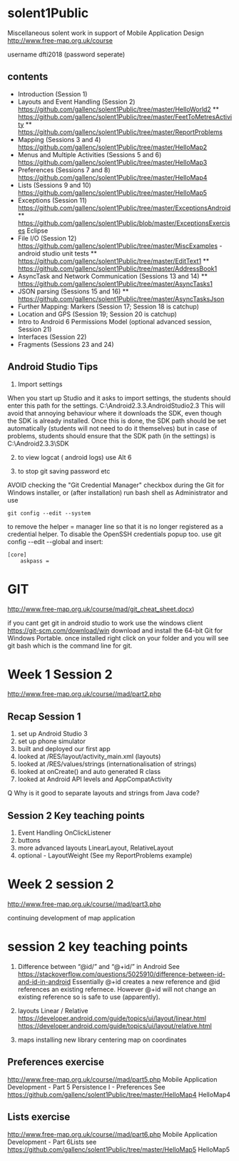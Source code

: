 




# solent1Public
Miscellaneous solent work in support of Mobile Application Design
http://www.free-map.org.uk/course

username dfti2018 (password seperate)

## contents
* Introduction (Session 1) 
* Layouts and Event Handling (Session 2) https://github.com/gallenc/solent1Public/tree/master/HelloWorld2
** https://github.com/gallenc/solent1Public/tree/master/FeetToMetresActivity
** https://github.com/gallenc/solent1Public/tree/master/ReportProblems
* Mapping (Sessions 3 and 4) https://github.com/gallenc/solent1Public/tree/master/HelloMap2
* Menus and Multiple Activities (Sessions 5 and 6) https://github.com/gallenc/solent1Public/tree/master/HelloMap3
* Preferences (Sessions 7 and 8) https://github.com/gallenc/solent1Public/tree/master/HelloMap4
* Lists (Sessions 9 and 10) https://github.com/gallenc/solent1Public/tree/master/HelloMap5
* Exceptions (Session 11) https://github.com/gallenc/solent1Public/tree/master/ExceptionsAndroid
** https://github.com/gallenc/solent1Public/blob/master/ExceptionsExercises Eclipse
* File I/O (Session 12) https://github.com/gallenc/solent1Public/tree/master/MiscExamples - android studio unit tests
** https://github.com/gallenc/solent1Public/tree/master/EditText1
** https://github.com/gallenc/solent1Public/tree/master/AddressBook1
* AsyncTask and Network Communication (Sessions 13 and 14)
** https://github.com/gallenc/solent1Public/tree/master/AsyncTasks1
* JSON parsing (Sessions 15 and 16) 
** https://github.com/gallenc/solent1Public/tree/master/AsyncTasksJson
* Further Mapping: Markers (Session 17; Session 18 is catchup)
* Location and GPS (Session 19; Session 20 is catchup)
* Intro to Android 6 Permissions Model (optional advanced session, Session 21)
* Interfaces (Session 22)
* Fragments (Sessions 23 and 24)

## Android Studio Tips
1. Import settings

When you start up Studio and it asks to import settings, the students should enter this path for the settings.
C:\Android2.3.3\.AndroidStudio2.3
This will avoid that annoying behaviour where it downloads the SDK, even though the SDK is already installed.
Once this is done, the SDK path should be set automatically (students will not need to do it themselves) but in case of problems, students should ensure that the SDK path (in the settings) is C:\Android2.3.3\SDK

2. to view logcat ( android logs) use Alt 6

3. to stop git saving password etc

AVOID checking the "Git Credential Manager" checkbox during the Git for Windows installer, or (after installation) run bash shell as Administrator and use 
```
git config --edit --system 

```
to remove the helper = manager line so that it is no longer registered as a credential helper.
To disable the OpenSSH credentials popup too. use git config --edit --global and insert:
```
[core]
    askpass =
```

# GIT
http://www.free-map.org.uk/course/mad/git_cheat_sheet.docx)

if you cant get git in android studio to work use the windows client
https://git-scm.com/download/win
download and install the 64-bit Git for Windows Portable. 
once installed right click on your folder and you will see git bash which is the command line for git.


# Week 1 Session 2 
http://www.free-map.org.uk/course//mad/part2.php

## Recap Session 1

1. set up Android Studio 3
2. set up phone simulator
3. built and deployed our first app
4. looked at /RES/layout/activity_main.xml (layouts)
5. looked at /RES/values/strings (internationalisation of strings)
6. looked at onCreate() and auto generated R class
7. looked at Android API levels and AppCompatActivity

Q Why is it good to separate layouts and strings from Java code?

## Session 2 Key teaching points

1. Event Handling OnClickListener
2. buttons
3. more advanced layouts LinearLayout, RelativeLayout
4. optional - LayoutWeight (See my ReportProblems example)

# Week 2 session 2 
http://www.free-map.org.uk/course//mad/part3.php

continuing development of map application

# session 2 key teaching points

1. Difference between “@id/” and “@+id/” in Android
See https://stackoverflow.com/questions/5025910/difference-between-id-and-id-in-android
Essentially @+id creates a new reference and @id references an existing refernece. However @+id will not change an existing reference so is safe to use (apparently).

2. layouts Linear / Relative
https://developer.android.com/guide/topics/ui/layout/linear.html
https://developer.android.com/guide/topics/ui/layout/relative.html

3. maps 
installing new library
centering map on coordinates


## Preferences exercise
http://www.free-map.org.uk/course//mad/part5.php 
Mobile Application Development - Part 5
Persistence I - Preferences
See https://github.com/gallenc/solent1Public/tree/master/HelloMap4 HelloMap4

## Lists exercise
http://www.free-map.org.uk/course//mad/part6.php 
Mobile Application Development - Part 6Lists
see https://github.com/gallenc/solent1Public/tree/master/HelloMap5 HelloMap5
